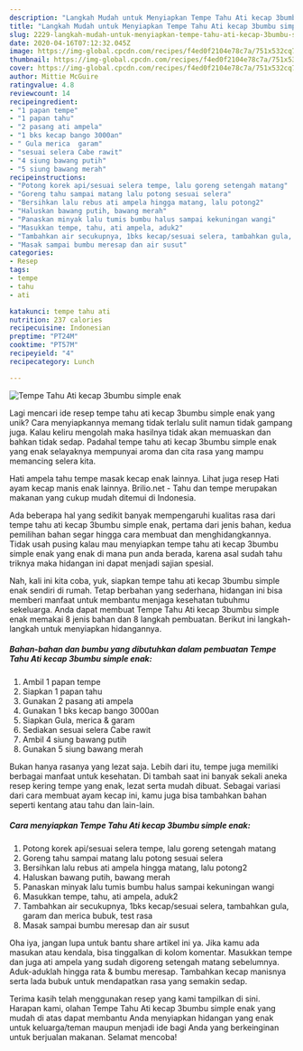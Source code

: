 ```yaml
---
description: "Langkah Mudah untuk Menyiapkan Tempe Tahu Ati kecap 3bumbu simple enak Anti Gagal"
title: "Langkah Mudah untuk Menyiapkan Tempe Tahu Ati kecap 3bumbu simple enak Anti Gagal"
slug: 2229-langkah-mudah-untuk-menyiapkan-tempe-tahu-ati-kecap-3bumbu-simple-enak-anti-gagal
date: 2020-04-16T07:12:32.045Z
image: https://img-global.cpcdn.com/recipes/f4ed0f2104e78c7a/751x532cq70/tempe-tahu-ati-kecap-3bumbu-simple-enak-foto-resep-utama.jpg
thumbnail: https://img-global.cpcdn.com/recipes/f4ed0f2104e78c7a/751x532cq70/tempe-tahu-ati-kecap-3bumbu-simple-enak-foto-resep-utama.jpg
cover: https://img-global.cpcdn.com/recipes/f4ed0f2104e78c7a/751x532cq70/tempe-tahu-ati-kecap-3bumbu-simple-enak-foto-resep-utama.jpg
author: Mittie McGuire
ratingvalue: 4.8
reviewcount: 14
recipeingredient:
- "1 papan tempe"
- "1 papan tahu"
- "2 pasang ati ampela"
- "1 bks kecap bango 3000an"
- " Gula merica  garam"
- "sesuai selera Cabe rawit"
- "4 siung bawang putih"
- "5 siung bawang merah"
recipeinstructions:
- "Potong korek api/sesuai selera tempe, lalu goreng setengah matang"
- "Goreng tahu sampai matang lalu potong sesuai selera"
- "Bersihkan lalu rebus ati ampela hingga matang, lalu potong2"
- "Haluskan bawang putih, bawang merah"
- "Panaskan minyak lalu tumis bumbu halus sampai kekuningan wangi"
- "Masukkan tempe, tahu, ati ampela, aduk2"
- "Tambahkan air secukupnya, 1bks kecap/sesuai selera, tambahkan gula, garam dan merica bubuk, test rasa"
- "Masak sampai bumbu meresap dan air susut"
categories:
- Resep
tags:
- tempe
- tahu
- ati

katakunci: tempe tahu ati 
nutrition: 237 calories
recipecuisine: Indonesian
preptime: "PT24M"
cooktime: "PT57M"
recipeyield: "4"
recipecategory: Lunch

---
```



![Tempe Tahu Ati kecap 3bumbu simple enak](https://img-global.cpcdn.com/recipes/f4ed0f2104e78c7a/751x532cq70/tempe-tahu-ati-kecap-3bumbu-simple-enak-foto-resep-utama.jpg)

Lagi mencari ide resep tempe tahu ati kecap 3bumbu simple enak yang unik? Cara menyiapkannya memang tidak terlalu sulit namun tidak gampang juga. Kalau keliru mengolah maka hasilnya tidak akan memuaskan dan bahkan tidak sedap. Padahal tempe tahu ati kecap 3bumbu simple enak yang enak selayaknya mempunyai aroma dan cita rasa yang mampu memancing selera kita.

Hati ampela tahu tempe masak kecap enak lainnya. Lihat juga resep Hati ayam kecap manis enak lainnya. Brilio.net - Tahu dan tempe merupakan makanan yang cukup mudah ditemui di Indonesia.

Ada beberapa hal yang sedikit banyak mempengaruhi kualitas rasa dari tempe tahu ati kecap 3bumbu simple enak, pertama dari jenis bahan, kedua pemilihan bahan segar hingga cara membuat dan menghidangkannya. Tidak usah pusing kalau mau menyiapkan tempe tahu ati kecap 3bumbu simple enak yang enak di mana pun anda berada, karena asal sudah tahu triknya maka hidangan ini dapat menjadi sajian spesial.


Nah, kali ini kita coba, yuk, siapkan tempe tahu ati kecap 3bumbu simple enak sendiri di rumah. Tetap berbahan yang sederhana, hidangan ini bisa memberi manfaat untuk membantu menjaga kesehatan tubuhmu sekeluarga. Anda dapat membuat Tempe Tahu Ati kecap 3bumbu simple enak memakai 8 jenis bahan dan 8 langkah pembuatan. Berikut ini langkah-langkah untuk menyiapkan hidangannya.

<!--inarticleads1-->

##### Bahan-bahan dan bumbu yang dibutuhkan dalam pembuatan Tempe Tahu Ati kecap 3bumbu simple enak:

1. Ambil 1 papan tempe
1. Siapkan 1 papan tahu
1. Gunakan 2 pasang ati ampela
1. Gunakan 1 bks kecap bango 3000an
1. Siapkan  Gula, merica &amp; garam
1. Sediakan sesuai selera Cabe rawit
1. Ambil 4 siung bawang putih
1. Gunakan 5 siung bawang merah


Bukan hanya rasanya yang lezat saja. Lebih dari itu, tempe juga memiliki berbagai manfaat untuk kesehatan. Di tambah saat ini banyak sekali aneka resep kering tempe yang enak, lezat serta mudah dibuat. Sebagai variasi dari cara membuat ayam kecap ini, kamu juga bisa tambahkan bahan seperti kentang atau tahu dan lain-lain. 

<!--inarticleads2-->

##### Cara menyiapkan Tempe Tahu Ati kecap 3bumbu simple enak:

1. Potong korek api/sesuai selera tempe, lalu goreng setengah matang
1. Goreng tahu sampai matang lalu potong sesuai selera
1. Bersihkan lalu rebus ati ampela hingga matang, lalu potong2
1. Haluskan bawang putih, bawang merah
1. Panaskan minyak lalu tumis bumbu halus sampai kekuningan wangi
1. Masukkan tempe, tahu, ati ampela, aduk2
1. Tambahkan air secukupnya, 1bks kecap/sesuai selera, tambahkan gula, garam dan merica bubuk, test rasa
1. Masak sampai bumbu meresap dan air susut


Oha iya, jangan lupa untuk bantu share artikel ini ya. Jika kamu ada masukan atau kendala, bisa tinggalkan di kolom komentar. Masukkan tempe dan juga ati ampela yang sudah digoreng setengah matang sebelumnya. Aduk-aduklah hingga rata &amp; bumbu meresap. Tambahkan kecap manisnya serta lada bubuk untuk mendapatkan rasa yang semakin sedap. 

Terima kasih telah menggunakan resep yang kami tampilkan di sini. Harapan kami, olahan Tempe Tahu Ati kecap 3bumbu simple enak yang mudah di atas dapat membantu Anda menyiapkan hidangan yang enak untuk keluarga/teman maupun menjadi ide bagi Anda yang berkeinginan untuk berjualan makanan. Selamat mencoba!

